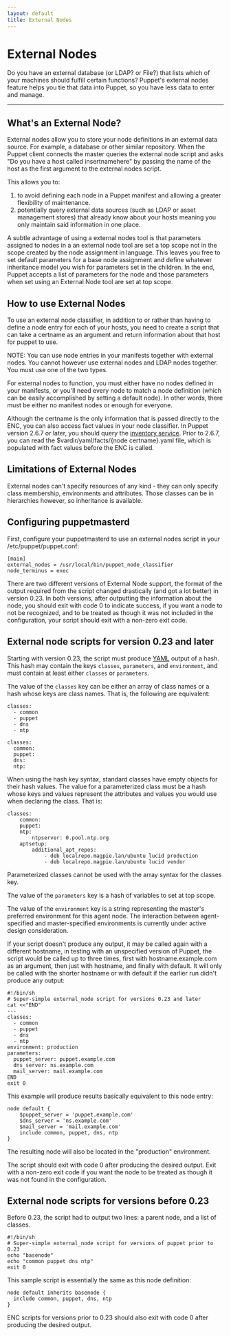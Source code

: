 ```yaml
---
layout: default
title: External Nodes
---
```


External Nodes
==============

Do you have an external database (or LDAP? or File?) that lists which of your machines
should fulfill certain functions?   Puppet's external nodes feature helps you tie that
data into Puppet, so you have less data to enter and manage.

* * *

What's an External Node?
------------------------

External nodes allow you to store your node definitions in an
external data source. For example, a database or other similar
repository. When the Puppet client connects the master queries the
external node script and asks "Do you have a host called
insertnamehere" by passing the name of the host as the first
argument to the external nodes script.

This allows you to:

1.  to avoid defining each node in a Puppet manifest and allowing a
    greater flexibility of maintenance.
2.  potentially query external data sources (such as LDAP or asset
    management stores) that already know about your hosts meaning you
    only maintain said information in one place.

A subtle advantage of using a external nodes tool is that
parameters assigned to nodes in a an external node tool are set a
top scope not in the scope created by the node assignment in
language. This leaves you free to set default parameters for a base
node assignment and define whatever inheritance model you wish for
parameters set in the children. In the end, Puppet accepts a list
of parameters for the node and those parameters when set using an
External Node tool are set at top scope.

How to use External Nodes
-------------------------

To use an external node classifier, in addition to or rather than
having to define a node entry for each of your hosts, you need to
create a script that can take a certname as an argument and return
information about that host for puppet to use.

NOTE: You can use node entries in your manifests together with
external nodes. You cannot however use external nodes and LDAP
nodes together. You must use one of the two types.

For external nodes to function, you must either have no nodes defined in your manifests, or you'll need every node to match a node definition (which can be easily accomplished by setting a default node). In other words, there must be either no manifest nodes or enough for everyone. 

Although the certname is the only information that is passed directly to the ENC, you can also access fact values in your node
classifier.  In Puppet version 2.6.7 or later, you should query the [inventory service](./inventory_service.html). Prior to 2.6.7, you can read the $vardir/yaml/facts/{node certname}.yaml file, which is populated with fact values before the ENC is called.

Limitations of External Nodes
-----------------------------

External nodes can't specify resources of any kind - they can only
specify class membership, environments and attributes. Those
classes can be in hierarchies however, so inheritance is available.

Configuring puppetmasterd
-------------------------

First, configure your puppetmasterd to use an external nodes
script in your /etc/puppet/puppet.conf:

    [main]
    external_nodes = /usr/local/bin/puppet_node_classifier
    node_terminus = exec

There are two different versions of External Node support, the
format of the output required from the script changed drastically
(and got a lot better) in version 0.23. In both versions, after
outputting the information about the node, you should exit with
code 0 to indicate success, if you want a node to not be
recognized, and to be treated as though it was not included in the
configuration, your script should exit with a non-zero exit code.

External node scripts for version 0.23 and later
------------------------------------------------

Starting with version 0.23, the script must produce
[YAML](http://www.yaml.org/) output of a hash. This hash may contain the keys `classes`, `parameters`, and `environment`, and must contain at least either `classes` or `parameters`.

The value of the `classes` key can be either an array of class names or a hash whose keys are class names. That is, the following are equivalent:

    classes:
      - common
      - puppet
      - dns
      - ntp

    classes:
      common:
      puppet:
      dns:
      ntp:

When using the hash key syntax, standard classes have empty objects for their hash values. The value for a parameterized class must be a hash whose keys and values represent the attributes and values you would use when declaring the class. That is:

    classes:
        common:
        puppet:
        ntp:
            ntpserver: 0.pool.ntp.org
        aptsetup:
            additional_apt_repos:
                - deb localrepo.magpie.lan/ubuntu lucid production
                - deb localrepo.magpie.lan/ubuntu lucid vendor

Parameterized classes cannot be used with the array syntax for the classes key.

The value of the `parameters` key is a hash of variables to set at top scope.

The value of the `environment` key is a string representing the master's preferred environment for this agent node. The interaction between agent-specified and master-specified environments is currently under active design consideration.

If your script doesn't produce
any output, it may be called again with a different hostname, in
testing with an unspecified version of Puppet, the script would be called up to three times, first with
hostname.example.com as an argument, then just with hostname, and
finally with default. It will only be called with the shorter
hostname or with default if the earlier run didn't produce any
output:

    #!/bin/sh
    # Super-simple external_node script for versions 0.23 and later
    cat <<"END"
    ---
    classes:
      - common
      - puppet
      - dns
      - ntp
    environment: production
    parameters:
      puppet_server: puppet.example.com
      dns_server: ns.example.com
      mail_server: mail.example.com
    END
    exit 0

This example will produce results basically equivalent to this node
entry:

    node default {
        $puppet_server = 'puppet.example.com'
        $dns_server = 'ns.example.com'
        $mail_server = 'mail.example.com'
        include common, puppet, dns, ntp
    }

The resulting node will also be located in the "production" environment.

The script should exit with code 0 after
producing the desired output. Exit with a non-zero exit code if you
want the node to be treated as though it was not found in the
configuration.

External node scripts for versions before 0.23
----------------------------------------------

Before 0.23, the script had to output two lines: a
parent node, and a list of classes.

    #!/bin/sh
    # Super-simple external_node script for versions of puppet prior to 0.23
    echo "basenode"
    echo "common puppet dns ntp"
    exit 0

This sample script is essentially the same as this node
definition:

    node default inherits basenode {
      include common, puppet, dns, ntp
    }

ENC scripts for versions prior to 0.23 should also exit with code 0 after producing the desired output. 
